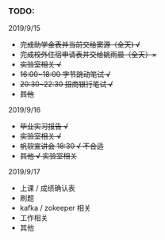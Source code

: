 ### TODO:

2019/9/15
* ~~完成助学金表并当前交给窦源（全天)  √~~
* ~~完成校外住宿申请表并交给姚雨晨（全天）×~~
*  ~~实验室相关 √~~
* ~~16:00~18:00 字节跳动笔试 √~~
* ~~20:30~22:30 招商银行笔试 √~~
* ~~其他~~

2019/9/16
* ~~毕业实习报告 √~~
* ~~实验室相关 √~~
* ~~帆软宣讲会 18:30 √ 不合适~~
* ~~其他 √ 实验室相关~~

2019/9/17  
* 上课 / 成绩确认表
* 刷题
* kafka / zokeeper 相关
* 工作相关
* 其他

